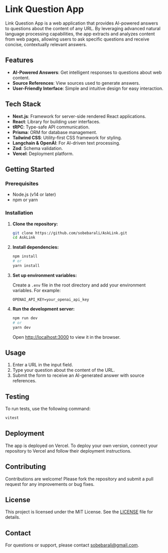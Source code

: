 # Link Question App

Link Question App is a web application that provides AI-powered answers to questions about the content of any URL. By leveraging advanced natural language processing capabilities, the app extracts and analyzes content from web pages, allowing users to ask specific questions and receive concise, contextually relevant answers.

## Features

- **AI-Powered Answers**: Get intelligent responses to questions about web content.
- **Source References**: View sources used to generate answers.
- **User-Friendly Interface**: Simple and intuitive design for easy interaction.

## Tech Stack

- **Next.js**: Framework for server-side rendered React applications.
- **React**: Library for building user interfaces.
- **tRPC**: Type-safe API communication.
- **Prisma**: ORM for database management.
- **Tailwind CSS**: Utility-first CSS framework for styling.
- **Langchain & OpenAI**: For AI-driven text processing.
- **Zod**: Schema validation.
- **Vercel**: Deployment platform.

## Getting Started

### Prerequisites

- Node.js (v14 or later)
- npm or yarn

### Installation

1. **Clone the repository:**

   ```bash
   git clone https://github.com/sobebarali/AskLink.git
   cd AskLink
   ```

2. **Install dependencies:**

   ```bash
   npm install
   # or
   yarn install
   ```

3. **Set up environment variables:**

   Create a `.env` file in the root directory and add your environment variables. For example:

   ```plaintext
   OPENAI_API_KEY=your_openai_api_key
   ```

4. **Run the development server:**

   ```bash
   npm run dev
   # or
   yarn dev
   ```

   Open [http://localhost:3000](http://localhost:3000) to view it in the browser.

## Usage

1. Enter a URL in the input field.
2. Type your question about the content of the URL.
3. Submit the form to receive an AI-generated answer with source references.

## Testing

To run tests, use the following command:

```bash
vitest
```

## Deployment

The app is deployed on Vercel. To deploy your own version, connect your repository to Vercel and follow their deployment instructions.

## Contributing

Contributions are welcome! Please fork the repository and submit a pull request for any improvements or bug fixes.

## License

This project is licensed under the MIT License. See the [LICENSE](LICENSE) file for details.

## Contact

For questions or support, please contact [sobebarali@gmail.com](mailto:sobebarali@gmail.com).
